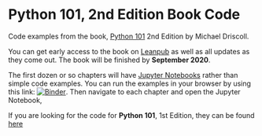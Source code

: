 # Python 101, 2nd Edition Book Code

Code examples from the book, [Python 101](https://leanpub.com/py101) 2nd Edition by Michael Driscoll. 

You can get early access to the book on [Leanpub](https://leanpub.com/py101) as well as all updates as they come out. The book will be finished by **September 2020**.

The first dozen or so chapters will have [Jupyter Notebooks](https://jupyter.org/) rather than simple code examples. You can run the examples in your browser by using this link: [![Binder](https://mybinder.org/badge_logo.svg)](https://mybinder.org/v2/gh/driscollis/python101code/master). Then navigate to each chapter and open the Jupyter Notebook,

If you are looking for the code for **Python 101**, 1st Edition, they can be found [here](https://github.com/driscollis/Python-101-Community-Edition)


